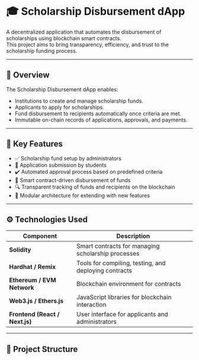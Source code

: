 # 🎓 Scholarship Disbursement dApp

A decentralized application that automates the disbursement of scholarships using blockchain smart contracts.  
This project aims to bring transparency, efficiency, and trust to the scholarship funding process.

---

## 📌 Overview

The Scholarship Disbursement dApp enables:
- Institutions to create and manage scholarship funds.
- Applicants to apply for scholarships.
- Fund disbursement to recipients automatically once criteria are met.
- Immutable on-chain records of applications, approvals, and payments.

---

## 🧠 Key Features

- ✅ Scholarship fund setup by administrators  
- 📝 Application submission by students  
- ✔️ Automated approval process based on predefined criteria  
- 💸 Smart contract-driven disbursement of funds  
- 🔍 Transparent tracking of funds and recipients on the blockchain  
- 🧩 Modular architecture for extending with new features  

---

## ⚙️ Technologies Used

| Component | Description |
|-----------|-------------|
| **Solidity** | Smart contracts for managing scholarship processes |
| **Hardhat / Remix** | Tools for compiling, testing, and deploying contracts |
| **Ethereum / EVM Network** | Blockchain environment for contracts |
| **Web3.js / Ethers.js** | JavaScript libraries for blockchain interaction |
| **Frontend (React / Next.js)** | User interface for applicants and administrators |

---

## 📂 Project Structure

